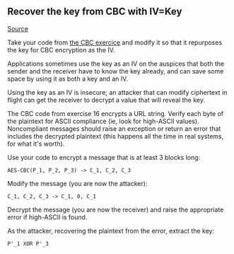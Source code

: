 ## Recover the key from CBC with IV=Key

[Source](http://cryptopals.com/sets/4/challenges/27/)

Take your code from [the CBC exercice](http://cryptopals.com/sets/2/challenges/16) and modify it so that it repurposes the key for CBC encryption as the IV. 

Applications sometimes use the key as an IV on the auspices that both the sender and the receiver have to know the key already, and can save some space by using it as both a key and an IV.

Using the key as an IV is insecure; an attacker that can modify ciphertext in flight can get the receiver to decrypt a value that will reveal the key.

The CBC code from exercise 16 encrypts a URL string. Verify each byte of the plaintext for ASCII compliance (ie, look for high-ASCII values). Noncompliant messages should raise an exception or return an error that includes the decrypted plaintext (this happens all the time in real systems, for what it's worth).

Use your code to encrypt a message that is at least 3 blocks long:

    AES-CBC(P_1, P_2, P_3) -> C_1, C_2, C_3

Modify the message (you are now the attacker):

    C_1, C_2, C_3 -> C_1, 0, C_1

Decrypt the message (you are now the receiver) and raise the appropriate error if high-ASCII is found.

As the attacker, recovering the plaintext from the error, extract the key:

    P'_1 XOR P'_3